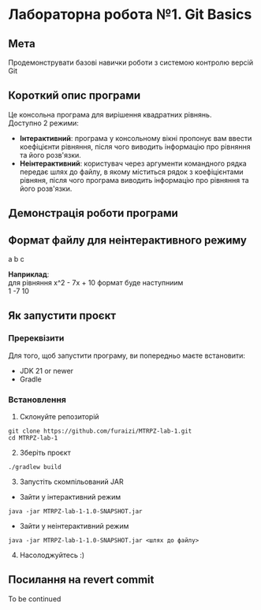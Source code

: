 # Лабораторна робота №1. Git Basics

## Мета
Продемонструвати базові навички роботи з системою контролю версій Git

## Короткий опис програми  
Це консольна програма для вирішення квадратних рівнянь.  
Доступно 2 режими:
- **Інтерактивний**: програма у консольному вікні пропонує вам ввести коефіцієнти рівняння, після чого виводить інформацію про рівняння та його розв'язки.
- **Неінтерактивний**: користувач через аргументи командного рядка передає шлях до файлу, в якому міститься рядок з коефіцієнтами рівняня, після чого програма виводить інформацію про рівняння та його розв'язки.

## Демонстрація роботи програми


## Формат файлу для неінтерактивного режиму
a b c  
  
**Наприклад**:  
для рівняння x^2 - 7x + 10 формат буде наступниим  
1 -7 10

## Як запустити проєкт

### Пререквізити
Для того, щоб запустити програму, ви попередньо маєте встановити:
- JDK 21 or newer
- Gradle

### Встановлення

1. Склонуйте репозиторій
```
git clone https://github.com/furaizi/MTRPZ-lab-1.git
cd MTRPZ-lab-1
```

2. Зберіть проєкт
```
./gradlew build
```

3. Запустіть скомпільований JAR
- Зайти у інтерактивний режим
```
java -jar MTRPZ-lab-1-1.0-SNAPSHOT.jar
```

- Зайти у неінтерактивний режим
```
java -jar MTRPZ-lab-1-1.0-SNAPSHOT.jar <шлях до файлу>
```

4. Насолоджуйтесь :)

## Посилання на revert commit
To be continued
